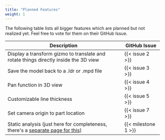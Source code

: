 ```yaml
---
title: "Planned Features"
weight: 1
---
```


The following table lists all bigger features which are planned but not realized yet. Feel free to vote for them on their GitHub Issue.

| Description | GitHub Issue |
| ----------- | ------------ |
| Display a transform gizmo to translate and rotate things directly inside the 3D view | {{< issue 2 >}} |
| Save the model back to a .ldr or .mpd file | {{< issue 3 >}} |
| Pan function in 3D view | {{< issue 4 >}} |
| Customizable line thickness | {{< issue 5 >}} |
| Set camera origin to part location | {{< issue 7 >}} |
| Static analysis (just here for completeness, there's a [separate page for this](../static_analysis)) | {{< milestone 1 >}} |